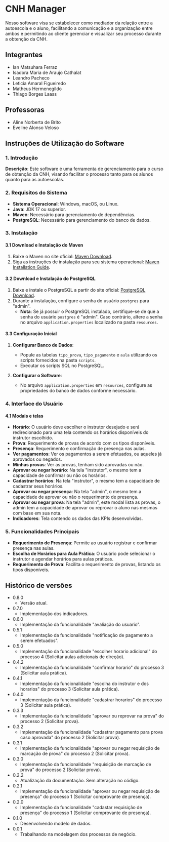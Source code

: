 # CNH Manager

Nosso software visa se estabelecer como mediador da relação entre a autoescola e o aluno, facilitando a comunicação e a organização entre ambos e permitindo ao cliente gerenciar e visualizar seu processo durante a obtenção da CNH.

## Integrantes

* Ian Matsuhara Ferraz
* Isadora Maria de Araujo Cathalat
* Leandro Pacheco
* Leticia Amaral Figueiredo
* Matheus Hermenegildo
* Thiago Borges Laass

## Professoras

* Aline Norberta de Brito
* Eveline Alonso Veloso

## Instruções de Utilização do Software

### 1. Introdução
**Descrição**: Este software é uma ferramenta de gerenciamento para o curso de obtenção da CNH, visando facilitar o processo tanto para os alunos quanto para as autoescolas.

### 2. Requisitos do Sistema
- **Sistema Operacional**: Windows, macOS, ou Linux.
- **Java**: JDK 17 ou superior.
- **Maven**: Necessário para gerenciamento de dependências.
- **PostgreSQL**: Necessário para gerenciamento do banco de dados.

### 3. Instalação

#### 3.1 Download e Instalação do Maven
1. Baixe o Maven no site oficial: [Maven Download](https://maven.apache.org/download.cgi).
2. Siga as instruções de instalação para seu sistema operacional: [Maven Installation Guide](https://maven.apache.org/install.html).

#### 3.2 Download e Instalação do PostgreSQL
1. Baixe e instale o PostgreSQL a partir do site oficial: [PostgreSQL Download](https://www.postgresql.org/download/).
2. Durante a instalação, configure a senha do usuário `postgres` para "admin".
   - **Nota**: Se já possuir o PostgreSQL instalado, certifique-se de que a senha do usuário `postgres` é "admin". Caso contrário, altere a senha no arquivo `application.properties` localizado na pasta `resources`.

#### 3.3 Configuração Inicial
1. **Configurar Banco de Dados**:
   - Popule as tabelas `tipo_prova`, `tipo_pagamento` e `aula` utilizando os scripts fornecidos na pasta `scripts`.
   - Executar os scripts SQL no PostgreSQL.

2. **Configurar o Software**:
   - No arquivo `application.properties` em `resources`, configure as propriedades do banco de dados conforme necessário.

### 4. Interface do Usuário

#### 4.1 Modais e telas
- **Horário**: O usuário deve escolher o instrutor desejado e será redirecionado para uma tela contendo os horários disponíveis do instrutor escolhido.
- **Prova**: Requerimento de provas de acordo com os tipos disponíveis.
- **Presença**: Requerimento e confirmação de presença nas aulas.
- **Ver pagamentos**: Ver os pagamentos a serem efetuados, ou aqueles já aprovados ou negados.
- **Minhas provas**: Ver as provas, tenham sido aprovadas ou não.
- **Aprovar ou negar horário**: Na tela "instrutor", o mesmo tem a capacidade de confirmar ou não os horários.
- **Cadastrar horários**: Na tela "instrutor", o mesmo tem a capacidade de cadastrar seus horários.
- **Aprovar ou negar presença**: Na tela "admin", o mesmo tem a capacidade de aprovar ou não o requerimento de presença.
- **Aprovar ou negar prova**: Na tela "admin", este modal lista as provas, o admin tem a capacidade de aprovar ou reprovar o aluno nas mesmas com base em sua nota.
- **Indicadores**: Tela contendo os dados das KPIs desenvolvidas. 

### 5. Funcionalidades Principais
- **Requerimento de Presença**: Permite ao usuário registrar e confirmar presença nas aulas.
- **Escolha de Horários para Aula Prática**: O usuário pode selecionar o instrutor e agendar horários para aulas práticas.
- **Requerimento de Prova**: Facilita o requerimento de provas, listando os tipos disponíveis.

## Histórico de versões

* 0.8.0
    * Versão atual.
* 0.7.0
    * Implementação dos indicadores.
* 0.6.0
    * Implementação da funcionalidade "avaliação do usuario".
* 0.5.1
    * Implementação da funcionalidade "notificação de pagamento a serem efetuados".
* 0.5.0
    * Implementação da funcionalidade "escolher horario adicional" do processo 4 (Solicitar aulas adicionais de direção).
* 0.4.2
    * Implementação da funcionalidade "confirmar horario" do processo 3 (Solicitar aula prática).
* 0.4.1
    * Implementação da funcionalidade "escolha do instrutor e dos horarios" do processo 3 (Solicitar aula prática).
* 0.4.0
    * Implementação da funcionalidade "cadastrar horarios" do processo 3 (Solicitar aula prática).
* 0.3.3
    * Implementação da funcionalidade "aprovar ou reprovar na prova" do processo 2 (Solicitar prova).
* 0.3.2
    * Implementação da funcionalidade "cadastrar pagamento para prova caso aprovada" do processo 2 (Solicitar prova).
* 0.3.1
    * Implementação da funcionalidade "aprovar ou negar requisição de marcação de prova" do processo 2 (Solicitar prova).
* 0.3.0
    * Implementação da funcionalidade "requisição de marcação de prova" do processo 2 (Solicitar prova).
* 0.2.2
    * Atualização da documentação. Sem alteração no código.
* 0.2.1
    * Implementação da funcionalidade "aprovar ou negar requisição de presença" do processo 1 (Solicitar comprovante de presença).
* 0.2.0 
    * Implementação da funcionalidade "cadastar requisição de presença" do processo 1 (Solicitar comprovante de presença).
* 0.1.0 
    * Desenvolvendo modelo de dados.
* 0.0.1
    * Trabalhando na modelagem dos processos de negócio.

